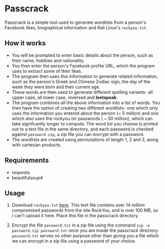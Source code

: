 # Passcrack

Passcrack is a simple tool used to generate wordlists from a person's Facebook likes, biographical information and Kali Linux's `rockyou.txt`.

## How it works

- You will be prompted to enter basic details about the person, such as their name, hobbies and nationality.
- You then enter the person's Facebook profile URL, which the program uses to extract some of their likes.
- The program then uses this information to generate related information, such as the person's Greek and Chinese Zodiac sign, the day of the week they were born and their current age.
- These words are then used to generate different spelling variants- all upper case, all lower case, reversed and **leetspeak**.
- The program combines all the above information into a list of words. You then have the option of creating two different wordlists- one which only uses the information you entered about the person (~ 5 million) and one which also uses the rockyou.txt passwords ( ~ 50 million), which can take signifcantly longer to compute. The word list you choose is printed out to a text file in the same directory, and each password is checked against `password.zip`, a zip file you can encrypt with a password.
- The wordlists are created using permutations of length 1, 2 and 3, along with cartesian products.


## Requirements

- requests
- beautifulsoup4

## Usage

1. Download `rockyou.txt` <a href="https://github.com/brannondorsey/naive-hashcat/releases/download/data/rockyou.txt">here</a>. This text file contains over 14 million compromised passwords from the site RockYou, and is over 100 MB, so I can't upload it here. Place this file in the passcrack directory.

2. Encrypt the file `password.txt` in a zip file using the command `zip -e password.zip password.txt` once you are inside the passcrack directory. `password.txt` serves no other purpose other than giving you a file which we can encrypt in a zip file using a password of your choice.
